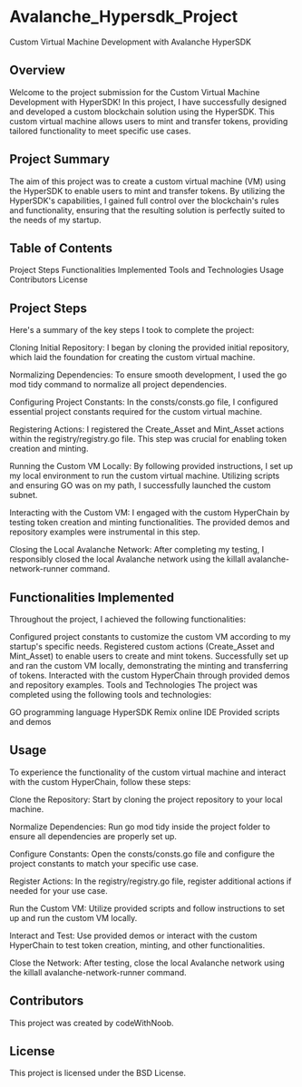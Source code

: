 

# Avalanche_Hypersdk_Project
Custom Virtual Machine Development with Avalanche HyperSDK
## Overview
Welcome to the project submission for the Custom Virtual Machine Development with HyperSDK! In this project, I have successfully designed and developed a custom blockchain solution using the HyperSDK. This custom virtual machine allows users to mint and transfer tokens, providing tailored functionality to meet specific use cases.

## Project Summary
The aim of this project was to create a custom virtual machine (VM) using the HyperSDK to enable users to mint and transfer tokens. By utilizing the HyperSDK's capabilities, I gained full control over the blockchain's rules and functionality, ensuring that the resulting solution is perfectly suited to the needs of my startup.

## Table of Contents
Project Steps
Functionalities Implemented
Tools and Technologies
Usage
Contributors
License

## Project Steps
Here's a summary of the key steps I took to complete the project:

Cloning Initial Repository: I began by cloning the provided initial repository, which laid the foundation for creating the custom virtual machine.

Normalizing Dependencies: To ensure smooth development, I used the go mod tidy command to normalize all project dependencies.

Configuring Project Constants: In the consts/consts.go file, I configured essential project constants required for the custom virtual machine.

Registering Actions: I registered the Create_Asset and Mint_Asset actions within the registry/registry.go file. This step was crucial for enabling token creation and minting.

Running the Custom VM Locally: By following provided instructions, I set up my local environment to run the custom virtual machine. Utilizing scripts and ensuring GO was on my path, I successfully launched the custom subnet.

Interacting with the Custom VM: I engaged with the custom HyperChain by testing token creation and minting functionalities. The provided demos and repository examples were instrumental in this step.

Closing the Local Avalanche Network: After completing my testing, I responsibly closed the local Avalanche network using the killall avalanche-network-runner command.

## Functionalities Implemented
Throughout the project, I achieved the following functionalities:

Configured project constants to customize the custom VM according to my startup's specific needs.
Registered custom actions (Create_Asset and Mint_Asset) to enable users to create and mint tokens.
Successfully set up and ran the custom VM locally, demonstrating the minting and transferring of tokens.
Interacted with the custom HyperChain through provided demos and repository examples.
Tools and Technologies
The project was completed using the following tools and technologies:

GO programming language
HyperSDK
Remix online IDE
Provided scripts and demos
## Usage
To experience the functionality of the custom virtual machine and interact with the custom HyperChain, follow these steps:

Clone the Repository: Start by cloning the project repository to your local machine.

Normalize Dependencies: Run go mod tidy inside the project folder to ensure all dependencies are properly set up.

Configure Constants: Open the consts/consts.go file and configure the project constants to match your specific use case.

Register Actions: In the registry/registry.go file, register additional actions if needed for your use case.

Run the Custom VM: Utilize provided scripts and follow instructions to set up and run the custom VM locally.

Interact and Test: Use provided demos or interact with the custom HyperChain to test token creation, minting, and other functionalities.

Close the Network: After testing, close the local Avalanche network using the killall avalanche-network-runner command.

## Contributors
This project was created by codeWithNoob.

## License
This project is licensed under the BSD License.
